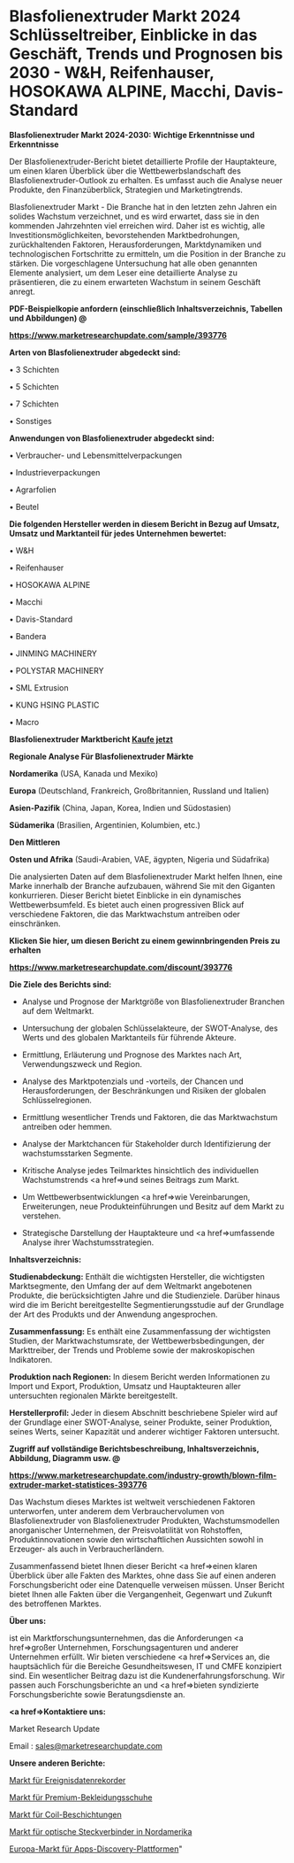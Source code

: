 # Blasfolienextruder Markt 2024 Schlüsseltreiber, Einblicke in das Geschäft, Trends und Prognosen bis 2030 - W&H, Reifenhauser, HOSOKAWA ALPINE, Macchi, Davis-Standard

<strong>Blasfolienextruder Markt 2024-2030: Wichtige Erkenntnisse und Erkenntnisse</strong>

Der Blasfolienextruder-Bericht bietet detaillierte Profile der Hauptakteure, um einen klaren Überblick über die Wettbewerbslandschaft des Blasfolienextruder-Outlook zu erhalten. Es umfasst auch die Analyse neuer Produkte, den Finanzüberblick, Strategien und Marketingtrends.

Blasfolienextruder Markt - Die Branche hat in den letzten zehn Jahren ein solides Wachstum verzeichnet, und es wird erwartet, dass sie in den kommenden Jahrzehnten viel erreichen wird. Daher ist es wichtig, alle Investitionsmöglichkeiten, bevorstehenden Marktbedrohungen, zurückhaltenden Faktoren, Herausforderungen, Marktdynamiken und technologischen Fortschritte zu ermitteln, um die Position in der Branche zu stärken. Die vorgeschlagene Untersuchung hat alle oben genannten Elemente analysiert, um dem Leser eine detaillierte Analyse zu präsentieren, die zu einem erwarteten Wachstum in seinem Geschäft anregt.



<strong><b>PDF-Beispielkopie anfordern (einschließlich Inhaltsverzeichnis, Tabellen und Abbildungen) @ </b></strong>

<strong><a href=https://www.marketresearchupdate.com/sample/393776>

<strong>https://www.marketresearchupdate.com/sample/393776</u></a></strong></strong>



<strong>Arten von Blasfolienextruder abgedeckt sind:</strong>

• 3 Schichten

• 5 Schichten

• 7 Schichten

• Sonstiges



<strong>Anwendungen von Blasfolienextruder abgedeckt sind:</strong>

• Verbraucher- und Lebensmittelverpackungen

• Industrieverpackungen

• Agrarfolien

• Beutel



<strong>Die folgenden Hersteller werden in diesem Bericht in Bezug auf Umsatz, Umsatz und Marktanteil für jedes Unternehmen bewertet:</strong>

• W&H

• Reifenhauser

• HOSOKAWA ALPINE

• Macchi

• Davis-Standard

• Bandera

• JINMING MACHINERY

• POLYSTAR MACHINERY

• SML Extrusion

• KUNG HSING PLASTIC

• Macro



<strong>Blasfolienextruder Marktbericht <a href=https://www.marketresearchupdate.com/buynow/393776>Kaufe jetzt</a></strong>



<strong>Regionale Analyse Für Blasfolienextruder Märkte</strong>



<strong>Nordamerika</strong> (USA, Kanada und Mexiko)



<strong>Europa</strong> (Deutschland, Frankreich, Großbritannien, Russland und Italien)



<strong>Asien-Pazifik</strong> (China, Japan, Korea, Indien und Südostasien)



<strong>Südamerika</strong> (Brasilien, Argentinien, Kolumbien, etc.)



<strong>Den Mittleren</strong> 

<strong>Osten und Afrika</strong> (Saudi-Arabien, VAE, ägypten, Nigeria und Südafrika)

Die analysierten Daten auf dem Blasfolienextruder Markt helfen Ihnen, eine Marke innerhalb der Branche aufzubauen, während Sie mit den Giganten konkurrieren. Dieser Bericht bietet Einblicke in ein dynamisches Wettbewerbsumfeld. Es bietet auch einen progressiven Blick auf verschiedene Faktoren, die das Marktwachstum antreiben oder einschränken.



<strong>Klicken Sie hier, um diesen Bericht zu einem gewinnbringenden Preis zu erhalten
</strong>

<strong><a href=https://www.marketresearchupdate.com/discount/393776>https://www.marketresearchupdate.com/discount/393776</b></u></strong></a>



<strong>Die Ziele des Berichts sind:</strong>

- Analyse und Prognose der Marktgröße von Blasfolienextruder Branchen auf dem Weltmarkt.

- Untersuchung der globalen Schlüsselakteure, der SWOT-Analyse, des Werts und des globalen Marktanteils für führende Akteure.

- Ermittlung, Erläuterung und Prognose des Marktes nach Art, Verwendungszweck und Region.

- Analyse des Marktpotenzials und -vorteils, der Chancen und Herausforderungen, der Beschränkungen und Risiken der globalen Schlüsselregionen.

- Ermittlung wesentlicher Trends und Faktoren, die das Marktwachstum antreiben oder hemmen.

- Analyse der Marktchancen für Stakeholder durch Identifizierung der wachstumsstarken Segmente.

- Kritische Analyse jedes Teilmarktes hinsichtlich des individuellen Wachstumstrends <a href=>und</a> seines Beitrags zum Markt.

- Um Wettbewerbsentwicklungen <a href=>wie</a> Vereinbarungen, Erweiterungen, neue Produkteinführungen und Besitz auf dem Markt zu verstehen.

- Strategische Darstellung der Hauptakteure und <a href=>umfas</a>sende Analyse ihrer Wachstumsstrategien.



<strong>Inhaltsverzeichnis:</strong>



<strong>Studienabdeckung:</strong> Enthält die wichtigsten Hersteller, die wichtigsten Marktsegmente, den Umfang der auf dem Weltmarkt angebotenen Produkte, die berücksichtigten Jahre und die Studienziele. Darüber hinaus wird die im Bericht bereitgestellte Segmentierungsstudie auf der Grundlage der Art des Produkts und der Anwendung angesprochen.



<strong>Zusammenfassung:</strong> Es enthält eine Zusammenfassung der wichtigsten Studien, der Marktwachstumsrate, der Wettbewerbsbedingungen, der Markttreiber, der Trends und Probleme sowie der makroskopischen Indikatoren.



<strong>Produktion nach Regionen:</strong> In diesem Bericht werden Informationen zu Import und Export, Produktion, Umsatz und Hauptakteuren aller untersuchten regionalen Märkte bereitgestellt.



<strong>Herstellerprofil:</strong> Jeder in diesem Abschnitt beschriebene Spieler wird auf der Grundlage einer SWOT-Analyse, seiner Produkte, seiner Produktion, seines Werts, seiner Kapazität und anderer wichtiger Faktoren untersucht.



<strong><b>Zugriff auf vollständige Berichtsbeschreibung, Inhaltsverzeichnis, Abbildung, Diagramm usw. @ </b></strong>

<strong><a href=https://www.marketresearchupdate.com/industry-growth/blown-film-extruder-market-statistices-393776>https://www.marketresearchupdate.com/industry-growth/blown-film-extruder-market-statistices-393776</a></strong>

Das Wachstum dieses Marktes ist weltweit verschiedenen Faktoren unterworfen, unter anderem dem Verbrauchervolumen von Blasfolienextruder von Blasfolienextruder Produkten, Wachstumsmodellen anorganischer Unternehmen, der Preisvolatilität von Rohstoffen, Produktinnovationen sowie den wirtschaftlichen Aussichten sowohl in Erzeuger- als auch in Verbraucherländern.

Zusammenfassend bietet Ihnen dieser Bericht <a href=>einen</a> klaren Überblick über alle Fakten des Marktes, ohne dass Sie auf einen anderen Forschungsbericht oder eine Datenquelle verweisen müssen. Unser Bericht bietet Ihnen alle Fakten über die Vergangenheit, Gegenwart und Zukunft des betroffenen Marktes.



<strong>Über uns:</strong>

 ist ein Marktforschungsunternehmen, das die Anforderungen <a href=>großer</a> Unternehmen, Forschungsagenturen und anderer Unternehmen erfüllt. Wir bieten verschiedene <a href=>Services</a> an, die hauptsächlich für die Bereiche Gesundheitswesen, IT und CMFE konzipiert sind. Ein wesentlicher Beitrag dazu ist die Kundenerfahrungsforschung. Wir passen auch Forschungsberichte an und <a href=>bieten</a> syndizierte Forschungsberichte sowie Beratungsdienste an.



<strong><a href=>Kontaktiere uns:</a></strong>

Market Research Update

Email : sales@marketresearchupdate.com



<strong>Unsere anderen Berichte:</strong>

<a href=https://www.linkedin.com/pulse/event-data-recorder-market-expected-witness>Markt für Ereignisdatenrekorder</a>

<a href=https://www.linkedin.com/pulse/premium-clothing-footwear-market-size-trends-1f>Markt für Premium-Bekleidungsschuhe</a>

<a href=https://www.linkedin.com/pulse/coil-coatings-market-report-2023-top-company-trends-future>Markt für Coil-Beschichtungen</a>

<a href=https://www.linkedin.com/pulse/north-america-optical-connectors-market-2023>Markt für optische Steckverbinder in Nordamerika</a>

<a href=https://www.linkedin.com/pulse/europe-apps-discovery-platform-market>Europa-Markt für Apps-Discovery-Plattformen</a>"
